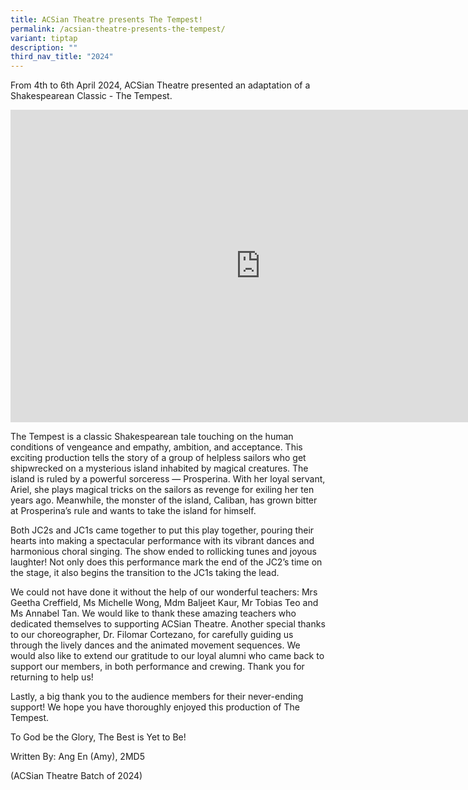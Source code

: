 ```yaml
---
title: ACSian Theatre presents The Tempest!
permalink: /acsian-theatre-presents-the-tempest/
variant: tiptap
description: ""
third_nav_title: "2024"
---
```

<p>From 4th to 6th April 2024, ACSian Theatre presented an adaptation of
a Shakespearean Classic - The Tempest.</p>
<p></p>
<div class="iframe-wrapper">
<iframe height="500" width="800" allowfullscreen="true" frameborder="0" src="https://docs.google.com/presentation/d/e/2PACX-1vRQqbA3lAJkThQMw3hZqXSHqXYh3zWv91cGsFhOVPa1bMAznK_XezQlP34WIl-ZoSaDrHrlLGsGUAIB/embed?start=false&amp;loop=false&amp;delayms=3000"></iframe>
</div>
<p>The Tempest is a classic Shakespearean tale touching on the human conditions
of vengeance and empathy, ambition, and acceptance. This exciting production
tells the story of a group of helpless sailors who get shipwrecked on a
mysterious island inhabited by magical creatures. The island is ruled by
a powerful sorceress — Prosperina. With her loyal servant, Ariel, she plays
magical tricks on the sailors as revenge for exiling her ten years ago.
Meanwhile, the monster of the island, Caliban, has grown bitter at Prosperina’s
rule and wants to take the island for himself.</p>
<p>Both JC2s and JC1s came together to put this play together, pouring their
hearts into making a spectacular performance with its vibrant dances and
harmonious choral singing. The show ended to rollicking tunes and joyous
laughter! Not only does this performance mark the end of the JC2’s time
on the stage, it also begins the transition to the JC1s taking the lead.</p>
<p>We could not have done it without the help of our wonderful teachers:
Mrs Geetha Creffield, Ms Michelle Wong, Mdm Baljeet Kaur, Mr Tobias Teo
and Ms Annabel Tan. We would like to thank these amazing teachers who dedicated
themselves to supporting ACSian Theatre. Another special thanks to our
choreographer, Dr. Filomar Cortezano, for carefully guiding us through
the lively dances and the animated movement sequences. We would also like
to extend our gratitude to our loyal alumni who came back to support our
members, in both performance and crewing. Thank you for returning to help
us!</p>
<p>Lastly, a big thank you to the audience members for their never-ending
support! We hope you have thoroughly enjoyed this production of The Tempest.</p>
<p>To God be the Glory, The Best is Yet to Be!</p>
<p>Written By: Ang En (Amy), 2MD5</p>
<p>(ACSian Theatre Batch of 2024)</p>
<p></p>